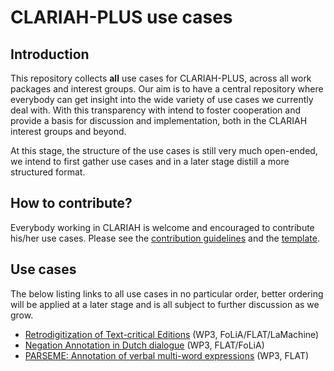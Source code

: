 # CLARIAH-PLUS use cases

## Introduction

This repository collects **all** use cases for CLARIAH-PLUS, across all work
packages and interest groups. Our aim is to have a central repository where
everybody can get insight into the wide variety of use cases we currently deal
with. With this transparency with intend to foster cooperation and provide a basis
for discussion and implementation, both in the CLARIAH interest groups and beyond.

At this stage, the structure of the use cases is still very much open-ended, we
intend to first gather use cases and in a later stage distill a more structured
format.

## How to contribute?

Everybody working in CLARIAH is welcome and encouraged to contribute his/her
use cases. Please see the [contribution guidelines](CONTRIBUTING.md) and the [template](TEMPLATE.md).

## Use cases

The below listing links to all use cases in no particular order, better ordering will be applied at a later stage and is all subject to further discussion as we grow.

* [Retrodigitization of Text-critical Editions](cases/max-weber.md) (WP3, FoLiA/FLAT/LaMachine)
* [Negation Annotation in Dutch dialogue](cases/negation-annotation-task.md) (WP3, FLAT/FoLiA)
* [PARSEME: Annotation of verbal multi-word expressions](cases/parseme.md) (WP3, FLAT)
